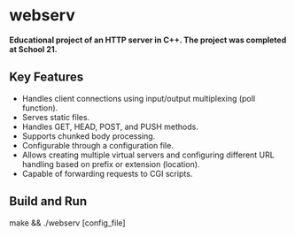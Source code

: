 # webserv

**Educational project of an HTTP server in C++. The project was completed at School 21.**

## Key Features

- Handles client connections using input/output multiplexing (poll function).
- Serves static files.
- Handles GET, HEAD, POST, and PUSH methods.
- Supports chunked body processing.
- Configurable through a configuration file.
- Allows creating multiple virtual servers and configuring different URL handling based on prefix or extension (location).
- Capable of forwarding requests to CGI scripts.

## Build and Run

make && ./webserv [config_file]
